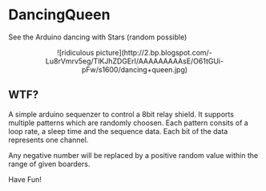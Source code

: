 # DancingQueen

See the Arduino dancing with Stars (random possible)

<center>
![ridiculous picture](http://2.bp.blogspot.com/-Lu8rVmrv5eg/TlKJhZDGErI/AAAAAAAAAsE/O61tGUi-pFw/s1600/dancing+queen.jpg)
</center>

## WTF?
A simple arduino sequenzer to control a 8bit relay shield. It supports multiple patterns which are randomly choosen.
Each pattern consits of a loop rate, a sleep time and the sequence data. Each bit of the data represents one channel.

Any negative number will be replaced by a positive random value within the range of given boarders.


Have Fun!
